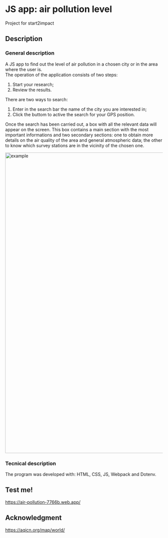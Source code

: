 # JS app: air pollution level
Project for start2impact</br>

## Description
### General description
A JS app to find out the level of air pollution in a chosen city or in the area where the user is.</br>
The operation of the application consists of two steps:
1. Start your research;
2. Review the results.

There are two ways to search:
1. Enter in the search bar the name of the city you are interested in;
2. Click the buttom to active the search for your GPS position.

Once the search has been carried out, a box with all the relevant data will appear on the screen. This box contains a main section with the most important informations and two secondary sections: one to obtain more details on the air quality of the area and general atmospheric data; the other to know which survey stations are in the vicinity of the chosen one.

<img width="960" alt="example" src="https://user-images.githubusercontent.com/78146321/117276791-887dbd00-ae5f-11eb-9012-8236e629c465.png">

### Tecnical description 
The program was developed with: HTML, CSS, JS, Webpack and Dotenv.

## Test me!
https://air-pollution-7766b.web.app/

## Acknowledgment
https://aqicn.org/map/world/
